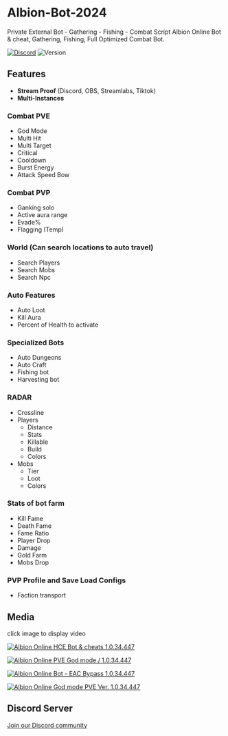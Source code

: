 # Albion-Bot-2024
Private External Bot - Gathering - Fishing - Combat Script
Albion Online Bot & cheat, Gathering, Fishing, Full Optimized Combat Bot.

[![Discord](https://img.shields.io/discord/972965077496000552)](https://discord.gg/QrFYRbDfsm)
![Version](https://img.shields.io/badge/version-5.5-blue.svg)

## Features

- **Stream Proof** (Discord, OBS, Streamlabs, Tiktok)
- **Multi-Instances**

### Combat PVE
- God Mode
- Multi Hit
- Multi Target
- Critical
- Cooldown
- Burst Energy
- Attack Speed Bow

### Combat PVP
- Ganking solo
- Active aura range
- Evade%
- Flagging (Temp)

### World (Can search locations to auto travel)
- Search Players
- Search Mobs
- Search Npc

### Auto Features
- Auto Loot
- Kill Aura
- Percent of Health to activate

### Specialized Bots
- Auto Dungeons
- Auto Craft
- Fishing bot
- Harvesting bot

### RADAR
- Crossline
- Players
  - Distance
  - Stats
  - Killable
  - Build
  - Colors
- Mobs
  - Tier
  - Loot
  - Colors

### Stats of bot farm
- Kill Fame
- Death Fame
- Fame Ratio
- Player Drop
- Damage
- Gold Farm
- Mobs Drop

### PVP Profile and Save Load Configs
- Faction transport


## Media
click image to display video

[![Albion Online HCE Bot & cheats 1.0.34.447](https://img.youtube.com/vi/nAPo-gxFxUo/0.jpg)](https://www.youtube.com/watch?v=nAPo-gxFxUo)

[![Albion Online PVE God mode / 1.0.34.447](https://img.youtube.com/vi/XGRSQsTtY80/0.jpg)](https://www.youtube.com/watch?v=XGRSQsTtY80)

[![Albion Online Bot - EAC Bypass 1.0.34.447](https://img.youtube.com/vi/fmZzllVC82Q/0.jpg)](https://www.youtube.com/watch?v=fmZzllVC82Q)

[![Albion Online God mode PVE Ver. 1.0.34.447](https://img.youtube.com/vi/NfCAejYyg_I/0.jpg)](https://www.youtube.com/watch?v=NfCAejYyg_I)


## Discord Server
[Join our Discord community](https://discord.gg/QrFYRbDfsm)
